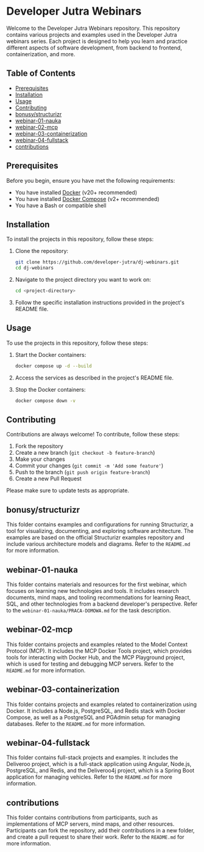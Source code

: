 # Developer Jutra Webinars

Welcome to the Developer Jutra Webinars repository. This repository contains various projects and examples used in the Developer Jutra webinars series. Each project is designed to help you learn and practice different aspects of software development, from backend to frontend, containerization, and more.

## Table of Contents

- [Prerequisites](#prerequisites)
- [Installation](#installation)
- [Usage](#usage)
- [Contributing](#contributing)
- [bonusy/structurizr](#bonusystructurizr)
- [webinar-01-nauka](#webinar-01-nauka)
- [webinar-02-mcp](#webinar-02-mcp)
- [webinar-03-containerization](#webinar-03-containerization)
- [webinar-04-fullstack](#webinar-04-fullstack)
- [contributions](#contributions)

## Prerequisites

Before you begin, ensure you have met the following requirements:

- You have installed [Docker](https://docs.docker.com/get-docker/) (v20+ recommended)
- You have installed [Docker Compose](https://docs.docker.com/compose/) (v2+ recommended)
- You have a Bash or compatible shell

## Installation

To install the projects in this repository, follow these steps:

1. Clone the repository:
   ```sh
   git clone https://github.com/developer-jutra/dj-webinars.git
   cd dj-webinars
   ```

2. Navigate to the project directory you want to work on:
   ```sh
   cd <project-directory>
   ```

3. Follow the specific installation instructions provided in the project's README file.

## Usage

To use the projects in this repository, follow these steps:

1. Start the Docker containers:
   ```sh
   docker compose up -d --build
   ```

2. Access the services as described in the project's README file.

3. Stop the Docker containers:
   ```sh
   docker compose down -v
   ```

## Contributing

Contributions are always welcome! To contribute, follow these steps:

1. Fork the repository
2. Create a new branch (`git checkout -b feature-branch`)
3. Make your changes
4. Commit your changes (`git commit -m 'Add some feature'`)
5. Push to the branch (`git push origin feature-branch`)
6. Create a new Pull Request

Please make sure to update tests as appropriate.

## bonusy/structurizr

This folder contains examples and configurations for running Structurizr, a tool for visualizing, documenting, and exploring software architecture. The examples are based on the official Structurizr examples repository and include various architecture models and diagrams. Refer to the `README.md` for more information.

## webinar-01-nauka

This folder contains materials and resources for the first webinar, which focuses on learning new technologies and tools. It includes research documents, mind maps, and tooling recommendations for learning React, SQL, and other technologies from a backend developer's perspective. Refer to the `webinar-01-nauka/PRACA-DOMOWA.md` for the task description.

## webinar-02-mcp

This folder contains projects and examples related to the Model Context Protocol (MCP). It includes the MCP Docker Tools project, which provides tools for interacting with Docker Hub, and the MCP Playground project, which is used for testing and debugging MCP servers. Refer to the `README.md` for more information.

## webinar-03-containerization

This folder contains projects and examples related to containerization using Docker. It includes a Node.js, PostgreSQL, and Redis stack with Docker Compose, as well as a PostgreSQL and PGAdmin setup for managing databases. Refer to the `README.md` for more information.

## webinar-04-fullstack

This folder contains full-stack projects and examples. It includes the Deliveroo project, which is a full-stack application using Angular, Node.js, PostgreSQL, and Redis, and the Deliveroo4j project, which is a Spring Boot application for managing vehicles. Refer to the `README.md` for more information.

## contributions

This folder contains contributions from participants, such as implementations of MCP servers, mind maps, and other resources. Participants can fork the repository, add their contributions in a new folder, and create a pull request to share their work. Refer to the `README.md` for more information.

